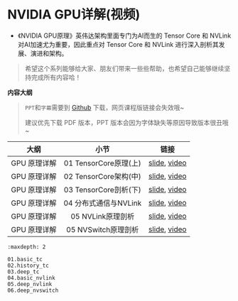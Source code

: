 # NVIDIA GPU详解(视频)

- 《NVIDIA GPU原理》英伟达架构里面专门为AI而生的 Tensor Core 和 NVLink 对AI加速尤为重要，因此重点对 Tensor Core 和 NVLink 进行深入剖析其发展、演进和架构。

> 希望这个系列能够给大家、朋友们带来一些些帮助，也希望自己能够继续坚持完成所有内容哈！

**内容大纲**

> `PPT`和`字幕`需要到 [Github](https://github.com/chenzomi12/DeepLearningSystem) 下载，网页课程版链接会失效哦~
>
> 建议优先下载 PDF 版本，PPT 版本会因为字体缺失等原因导致版本很丑哦~

| 大纲 | 小节 | 链接|
|:--:|:--:|:--:|
| GPU 原理详解 | 01 TensorCore原理(上) | [slide](./01.basic_tc.pdf), [video](https://www.bilibili.com/video/BV1aL411a71w/)|
| GPU 原理详解 | 02 TensorCore架构(中) | [slide](./02.history_tc.pdf), [video](https://www.bilibili.com/video/BV1pL41187FH/)|
| GPU 原理详解 | 03 TensorCore剖析(下) | [slide](./03.deep_tc.pdf), [video](https://www.bilibili.com/video/BV1oh4y1J7B4/) |
| GPU 原理详解 | 04 分布式通信与NVLink| [slide](./04.basic_nvlink.pdf), [video](https://www.bilibili.com/video/BV1cV4y1r7Rz/)|
| GPU 原理详解 | 05 NVLink原理剖析| [slide](./05.deep_nvlink.pdf), [video](https://www.bilibili.com/video/BV1uP411X7Dr/) |
| GPU 原理详解 | 05 NVSwitch原理剖析| [slide](./06.deep_nvswitch.pdf), [video](https://www.bilibili.com/video/BV1uM4y1n7qd/) |

```toc
:maxdepth: 2

01.basic_tc
02.history_tc
03.deep_tc
04.basic_nvlink
05.deep_nvlink
06.deep_nvswitch
```